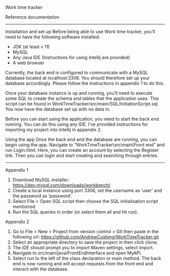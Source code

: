 Work time tracker


Reference documentation
________________
Installation and set up
Before being able to use Work time tracker, you’ll need to have the following software installed:


* JDK (at least v 11)
* MySQL
* Any Java IDE (Instructions for using Intellij are provided)
* A web browser


Currently, the back end is configured to communicate with a MySQL database located at localhost:3306. You should therefore set up your database accordingly. Please follow the instructions in appendix 1 to do this.


Once your database instance is up and running, you’ll need to execute some SQL to create the schema and tables that the application uses. This script can be found in WorkTimeTracker/src/main/SQL/InitiationScript.sql. You now have the database set up with no data in.


Before you can start using the application, you need to start the back end running. You can do this using any IDE. I’ve provided instructions for importing my project into Intellij in appendix 2.


Using the app
Once the back end and the database are running, you can begin using the app. Navigate to “WorkTimeTracker\src\main\Front end” and run Login.html. Here, you can create an account by selecting the Register link. Then you can login and start creating and searching through entries.
________________
Appendix 1
1. Download MySQL installer: https://dev.mysql.com/downloads/workbench/
2. Create a local instance using port 3306, set the username as ‘user’ and the password as ‘password’.
3. Select File > Open SQL script then choose the SQL initialisation script mentioned.
4. Run the SQL queries in order (or select them all and hit run).




Appendix 2
1. Go to File > New > Project from version control > Git then paste in the following url:               https://github.com/AndrewCushing/WorkTimeTracker.git
2. Select an appropriate directory to save the project in then click clone.
3. The IDE should prompt you to import Maven settings, select import.
4. Navigate to src/main/java/FrontEndInterface and open MyAPI.
5. Select run to the left of the class declaration or main method. The back end is now running and will accept requests from the front end and interact with the database.
